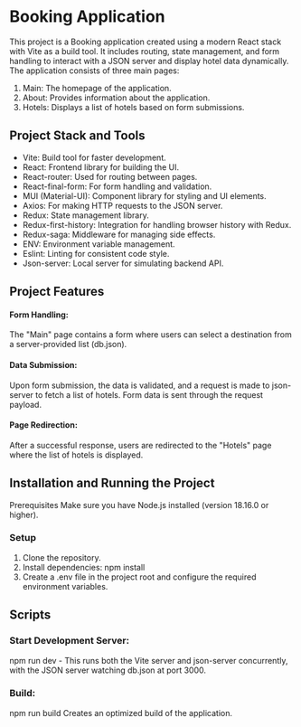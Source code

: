 # ****Booking Application****

This project is a Booking application created using a modern React stack with Vite as a build tool. It includes routing,
state management, and form handling to interact with a JSON server and display hotel data dynamically. The application
consists of three main pages:

1. Main: The homepage of the application.
2. About: Provides information about the application.
3. Hotels: Displays a list of hotels based on form submissions.

## **Project Stack and Tools**

* Vite: Build tool for faster development.
* React: Frontend library for building the UI.
* React-router: Used for routing between pages.
* React-final-form: For form handling and validation.
* MUI (Material-UI): Component library for styling and UI elements.
* Axios: For making HTTP requests to the JSON server.
* Redux: State management library.
* Redux-first-history: Integration for handling browser history with Redux.
* Redux-saga: Middleware for managing side effects.
* ENV: Environment variable management.
* Eslint: Linting for consistent code style.
* Json-server: Local server for simulating backend API.

## Project Features

#### Form Handling: 
The "Main" page contains a form where users can select a destination from a server-provided list (db.json).

#### Data Submission: 
Upon form submission, the data is validated, and a request is made to json-server to fetch a list of 
hotels. Form data is sent through the request payload.

#### Page Redirection: 

After a successful response, users are redirected to the "Hotels" page where the list of hotels is
displayed.

## Installation and Running the Project

Prerequisites
Make sure you have Node.js installed (version 18.16.0 or higher).

### Setup

1. Clone the repository.
2. Install dependencies: npm install
3. Create a .env file in the project root and configure the required environment variables.

## Scripts

### Start Development Server:

npm run dev - This runs both the Vite server and json-server concurrently, with the JSON server watching db.json at port 3000.

### Build:

npm run build
Creates an optimized build of the application.
